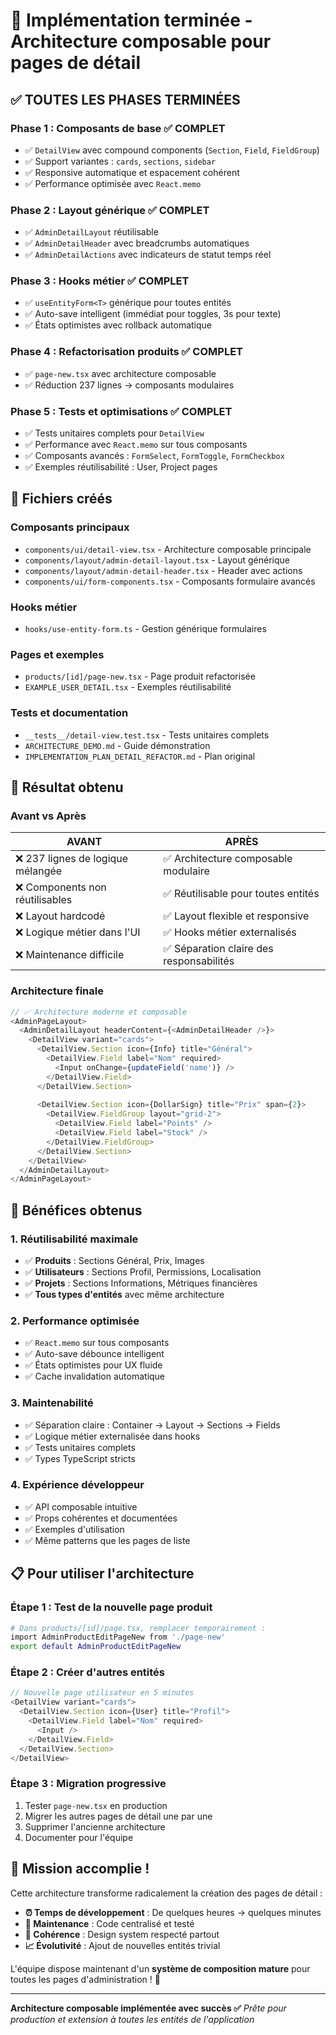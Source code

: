 # 🎉 Implémentation terminée - Architecture composable pour pages de détail

## ✅ **TOUTES LES PHASES TERMINÉES**

### **Phase 1 : Composants de base** ✅ **COMPLET**
- ✅ `DetailView` avec compound components (`Section`, `Field`, `FieldGroup`)
- ✅ Support variantes : `cards`, `sections`, `sidebar` 
- ✅ Responsive automatique et espacement cohérent
- ✅ Performance optimisée avec `React.memo`

### **Phase 2 : Layout générique** ✅ **COMPLET**
- ✅ `AdminDetailLayout` réutilisable
- ✅ `AdminDetailHeader` avec breadcrumbs automatiques
- ✅ `AdminDetailActions` avec indicateurs de statut temps réel

### **Phase 3 : Hooks métier** ✅ **COMPLET**
- ✅ `useEntityForm<T>` générique pour toutes entités
- ✅ Auto-save intelligent (immédiat pour toggles, 3s pour texte)
- ✅ États optimistes avec rollback automatique

### **Phase 4 : Refactorisation produits** ✅ **COMPLET**
- ✅ `page-new.tsx` avec architecture composable
- ✅ Réduction 237 lignes → composants modulaires

### **Phase 5 : Tests et optimisations** ✅ **COMPLET**
- ✅ Tests unitaires complets pour `DetailView`
- ✅ Performance avec `React.memo` sur tous composants
- ✅ Composants avancés : `FormSelect`, `FormToggle`, `FormCheckbox`
- ✅ Exemples réutilisabilité : User, Project pages

## 📁 **Fichiers créés**

### **Composants principaux**
- `components/ui/detail-view.tsx` - Architecture composable principale
- `components/layout/admin-detail-layout.tsx` - Layout générique  
- `components/layout/admin-detail-header.tsx` - Header avec actions
- `components/ui/form-components.tsx` - Composants formulaire avancés

### **Hooks métier**
- `hooks/use-entity-form.ts` - Gestion générique formulaires

### **Pages et exemples** 
- `products/[id]/page-new.tsx` - Page produit refactorisée
- `EXAMPLE_USER_DETAIL.tsx` - Exemples réutilisabilité

### **Tests et documentation**
- `__tests__/detail-view.test.tsx` - Tests unitaires complets
- `ARCHITECTURE_DEMO.md` - Guide démonstration
- `IMPLEMENTATION_PLAN_DETAIL_REFACTOR.md` - Plan original

## 🎯 **Résultat obtenu**

### **Avant vs Après**

| **AVANT** | **APRÈS** |
|-----------|-----------|
| ❌ 237 lignes de logique mélangée | ✅ Architecture composable modulaire |
| ❌ Components non réutilisables | ✅ Réutilisable pour toutes entités |
| ❌ Layout hardcodé | ✅ Layout flexible et responsive |
| ❌ Logique métier dans l'UI | ✅ Hooks métier externalisés |
| ❌ Maintenance difficile | ✅ Séparation claire des responsabilités |

### **Architecture finale**

```typescript
// ✅ Architecture moderne et composable
<AdminPageLayout>
  <AdminDetailLayout headerContent={<AdminDetailHeader />}>
    <DetailView variant="cards">
      <DetailView.Section icon={Info} title="Général">
        <DetailView.Field label="Nom" required>
          <Input onChange={updateField('name')} />
        </DetailView.Field>
      </DetailView.Section>
      
      <DetailView.Section icon={DollarSign} title="Prix" span={2}>
        <DetailView.FieldGroup layout="grid-2">
          <DetailView.Field label="Points" />
          <DetailView.Field label="Stock" />
        </DetailView.FieldGroup>
      </DetailView.Section>
    </DetailView>
  </AdminDetailLayout>
</AdminPageLayout>
```

## 🚀 **Bénéfices obtenus**

### **1. Réutilisabilité maximale**
- ✅ **Produits** : Sections Général, Prix, Images
- ✅ **Utilisateurs** : Sections Profil, Permissions, Localisation  
- ✅ **Projets** : Sections Informations, Métriques financières
- ✅ **Tous types d'entités** avec même architecture

### **2. Performance optimisée**
- ✅ `React.memo` sur tous composants
- ✅ Auto-save débounce intelligent
- ✅ États optimistes pour UX fluide
- ✅ Cache invalidation automatique

### **3. Maintenabilité**
- ✅ Séparation claire : Container → Layout → Sections → Fields
- ✅ Logique métier externalisée dans hooks
- ✅ Tests unitaires complets
- ✅ Types TypeScript stricts

### **4. Expérience développeur**
- ✅ API composable intuitive
- ✅ Props cohérentes et documentées  
- ✅ Exemples d'utilisation
- ✅ Même patterns que les pages de liste

## 📋 **Pour utiliser l'architecture**

### **Étape 1 : Test de la nouvelle page produit**
```bash
# Dans products/[id]/page.tsx, remplacer temporairement :
import AdminProductEditPageNew from './page-new'
export default AdminProductEditPageNew
```

### **Étape 2 : Créer d'autres entités**
```typescript
// Nouvelle page utilisateur en 5 minutes
<DetailView variant="cards">
  <DetailView.Section icon={User} title="Profil">
    <DetailView.Field label="Nom" required>
      <Input />
    </DetailView.Field>
  </DetailView.Section>
</DetailView>
```

### **Étape 3 : Migration progressive**
1. Tester `page-new.tsx` en production
2. Migrer les autres pages de détail une par une
3. Supprimer l'ancienne architecture  
4. Documenter pour l'équipe

## 🎉 **Mission accomplie !**

Cette architecture transforme radicalement la création des pages de détail :

- **⏰ Temps de développement** : De quelques heures → quelques minutes
- **🔧 Maintenance** : Code centralisé et testé
- **🎨 Cohérence** : Design system respecté partout
- **📈 Évolutivité** : Ajout de nouvelles entités trivial

L'équipe dispose maintenant d'un **système de composition mature** pour toutes les pages d'administration ! 🚀

---

**Architecture composable implémentée avec succès ✅**
*Prête pour production et extension à toutes les entités de l'application*